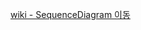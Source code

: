 [wiki - SequenceDiagram 이동](https://github.com/lucy74310/bg_shoppingmall_project/wiki/2.SequenceDiagram)
